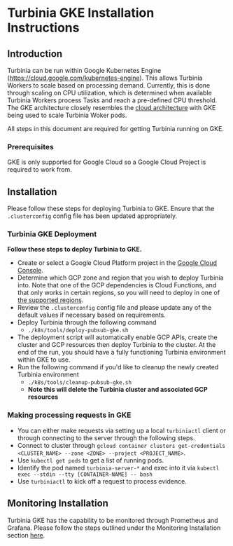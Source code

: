 # Turbinia GKE Installation Instructions

## **Introduction**

Turbinia can be run within Google Kubernetes Engine (https://cloud.google.com/kubernetes-engine). This allows Turbinia Workers to scale based on processing demand. Currently, this is done through scaling on CPU utilization, which is determined when available Turbinia Workers process Tasks and reach a pre-defined CPU threshold. The GKE architecture closely resembles the [cloud architecture](how-it-works.md) with GKE being used to scale Turbinia Woker pods.

All steps in this document are required for getting Turbinia running on GKE. 
### **Prerequisites**
GKE is only supported for Google Cloud so a Google Cloud Project is required to work from.

## **Installation**

Please follow these steps for deploying Turbinia to GKE. Ensure that the `.clusterconfig` config file has been updated appropriately. 

### **Turbinia GKE Deployment**

**Follow these steps to deploy Turbinia to GKE.**

*   Create or select a Google Cloud Platform project in the
    [Google Cloud Console](https://console.cloud.google.com).
*   Determine which GCP zone and region that you wish to deploy Turbinia into.
    Note that one of the GCP dependencies is Cloud Functions, and that only
    works in certain regions, so you will need to deploy in one of
    [the supported regions](https://cloud.google.com/functions/docs/locations).
* Review the `.clusterconfig` config file and please update any of the default values if necessary based on requirements.
* Deploy Turbinia through the following command
    * `./k8s/tools/deploy-pubsub-gke.sh`
* The deployment script will automatically enable GCP APIs, create the cluster and GCP resources then deploy Turbinia to the cluster. At the end of the run, you should have a fully functioning Turbinia environment within GKE to use. 
* Run the following command if you'd like to cleanup the newly created Turbinia environment
    * `./k8s/tools/cleanup-pubsub-gke.sh`
    * **Note this will delete the Turbinia cluster and associated GCP resources** 

### **Making processing requests in GKE**
* You can either make requests via setting up a local `turbiniactl` client or through connecting to the server through the following steps.
* Connect to cluster through `gcloud container clusters get-credentials <CLUSTER_NAME> --zone <ZONE> --project <PROJECT_NAME>`.
* Use `kubectl get pods` to get a list of running pods.
* Identify the pod named `turbinia-server-*` and exec into it via `kubectl exec --stdin --tty [CONTAINER-NAME] -- bash`
* Use `turbiniactl` to kick off a request to process evidence.

## **Monitoring Installation**
Turbinia GKE has the capability to be monitored through Prometheus and Grafana. Please follow the steps outlined under the Monitoring Installation section [here](install-gke-manual.md).